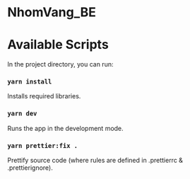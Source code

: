 # NhomVang_BE

# Available Scripts

In the project directory, you can run:

### `yarn install`

Installs required libraries.

### `yarn dev`

Runs the app in the development mode.

### `yarn prettier:fix .`

Prettify source code (where rules are defined in .prettierrc & .prettierignore).
